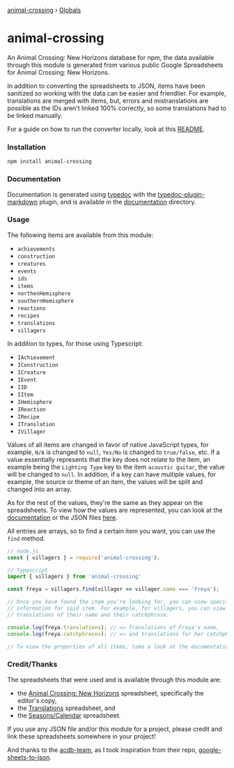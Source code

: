 [animal-crossing](README.md) › [Globals](globals.md)

# animal-crossing

An Animal Crossing: New Horizons database for npm, the data available through this module is generated from various public Google Spreadsheets for Animal Crossing: New Horizons.

In addition to converting the spreadsheets to JSON, items have been sanitized so working with the data can be easier and friendlier. For example, translations are merged with items, but, errors and mistranslations are possible as the IDs aren't linked 100% correctly, so some translations had to be linked manually.

For a guide on how to run the converter locally, look at this [README](https://github.com/Norviah/animal-crossing/blob/master/CONVERT.md).

### Installation

```
npm install animal-crossing
```

### Documentation

Documentation is generated using [typedoc](https://www.npmjs.com/package/typedoc) with the [typedoc-plugin-markdown](https://www.npmjs.com/package/typedoc-plugin-markdown) plugin, and is available in the [documentation](https://github.com/Norviah/animal-crossing/tree/master/module/docs) directory.

### Usage

The following items are available from this module:
  - `achievements`
  - `construction`
  - `creatures`
  - `events`
  - `ids`
  - `items`
  - `northenHemisphere`
  - `southernHemisphere`
  - `reactions`
  - `recipes`
  - `translations`
  - `villagers`

In addition to types, for those using Typescript:
  - `IAchievement`
  - `IConstruction`
  - `ICreature`
  - `IEvent`
  - `IID`
  - `IItem`
  - `IHemisphere`
  - `IReaction`
  - `IRecipe`
  - `ITranslation`
  - `IVillager`

Values of all items are changed in favor of native JavaScript types, for example, `N/A` is changed to `null`, `Yes/No` is changed to `true/false`, etc. If a value essentially represents that the key does not relate to the item, an example being the `Lighting Type` key to the item `acoustic guitar`, the value will be changed to `null`. In addition, if a key can have multiple values, for example, the source or theme of an item, the values will be split and changed into an array.

As for the rest of the values, they're the same as they appear on the spreadsheets. To view how the values are represented, you can look at the [documentation](https://github.com/Norviah/animal-crossing/tree/master/module/docs) or the JSON files [here](https://github.com/Norviah/animal-crossing/tree/master/combined).

All entries are arrays, so to find a certain item you want, you can use the `find` method.

```javascript
// node.js
const { villagers } = require('animal-crossing');

// Typescript
import { villagers } from 'animal-crossing'

const freya = villagers.find(villager => villager.name === 'Freya');

// Once you have found the item you're looking for, you can view specific
// information for said item. For example, for villagers, you can view
// translations of their name and their catchphrase.

console.log(freya.translations); // => Translations of Freya's name,
console.log(freya.catchphrases); // => and translations for her catchphrase.

// To view the properties of all items, take a look at the documentation directory.
```

### Credit/Thanks

The spreadsheets that were used and is available through this module are:
  - the [Animal Crossing: New Horizons](https://docs.google.com/spreadsheets/d/1mo7myqHry5r_TKvakvIhHbcEAEQpSiNoNQoIS8sMpvM/edit#gid=1397507627) spreadsheet, specifically the editor's copy,
  - the [Translations](https://tinyurl.com/acnh-translation) spreadsheet, and
  - the [Seasons/Calendar](https://tinyurl.com/acnh-calendar) spreadsheet.

If you use any JSON file and/or this module for a project, please credit and link these spreadsheets somewhere in your project!

And thanks to the [acdb-team](https://github.com/acdb-team), as I took inspiration from their repo, [google-sheets-to-json](https://github.com/acdb-team/google-sheets-to-json).
